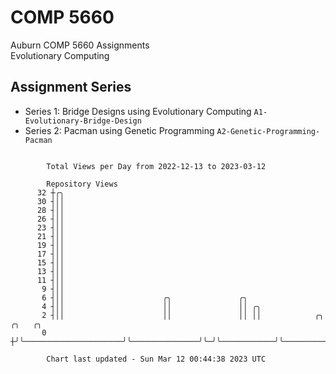 # COMP 5660
Auburn COMP 5660 Assignments  
Evolutionary Computing

## Assignment Series
- Series 1: Bridge Designs using Evolutionary Computing `A1-Evolutionary-Bridge-Design`
- Series 2: Pacman using Genetic Programming `A2-Genetic-Programming-Pacman`

```

        Total Views per Day from 2022-12-13 to 2023-03-12

        Repository Views
      32 ┼╭╮
      30 ┤││
      28 ┤││
      26 ┤││
      23 ┤││
      21 ┤││
      19 ┤││
      17 ┤││
      15 ┤││
      13 ┤││
      11 ┤││
       9 ┤││
       6 ┤││                      ╭╮               ╭╮
       4 ┤││                      ││               ││ ╭╮
       2 ┤││                      ││               ││ ││            ╭╮                   ╭╮   ╭╮
       0 ┼╯╰──────────────────────╯╰───────────────╯╰─╯╰────────────╯╰───────────────────╯╰───╯╰───

        Chart last updated - Sun Mar 12 00:44:38 2023 UTC
        
```

